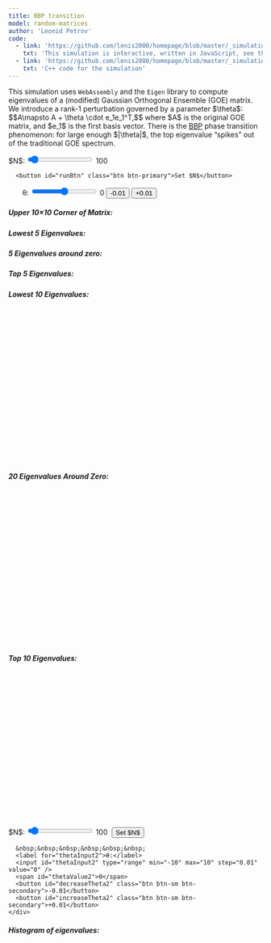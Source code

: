 ```yaml
---
title: BBP transition
model: random-matrices
author: 'Leonid Petrov'
code:
  - link: 'https://github.com/lenis2000/homepage/blob/master/_simulations/random-matrices/2025-01-28-BBP-transition.md'
    txt: 'This simulation is interactive, written in JavaScript, see the source code of this page at the link'
  - link: 'https://github.com/lenis2000/homepage/blob/master/_simulations/random-matrices/2025-01-28-BBP-transition.cpp'
    txt: 'C++ code for the simulation'
---
```


<script src="{{site.url}}/js/d3.v7.min.js"></script>
<script src="{{site.url}}/js/2025-01-28-BBP-transition.js"></script>

<div class="row">
  <div class="col-12 mb-3">
    <p>
      This simulation uses <code>WebAssembly</code> and the <code>Eigen</code> library to compute eigenvalues
      of a (modified) Gaussian Orthogonal Ensemble (GOE) matrix. We introduce a rank-1 perturbation governed by
      a parameter $\theta$:
      $$A\mapsto A + \theta \cdot e_1e_1^T,$$ where $A$ is the original GOE matrix, and $e_1$ is the first basis vector.
      There is the <a href="https://arxiv.org/abs/math/0403022">BBP</a> phase transition phenomenon: for large enough $|\theta|$,
      the top eigenvalue “spikes” out of the traditional GOE spectrum.
    </p>
  </div>
</div>

<div class="row">
  <!-- Controls -->
  <div class="col-12 col-lg-8">
    <div class="controls mb-3">
      <label for="nInput">$N$:</label>
      <input id="nInput" type="range" min="2" max="2000" step="1" value="100" />
      <span id="nValue">100</span>&nbsp;

      <button id="runBtn" class="btn btn-primary">Set $N$</button>

&nbsp;&nbsp;&nbsp;&nbsp;&nbsp;&nbsp;
      <label for="thetaInput">θ:</label>
      <input id="thetaInput" type="range" min="-10" max="10" step="0.01" value="0" />
      <span id="thetaValue">0</span>
      <button id="decreaseTheta" class="btn btn-sm btn-secondary">-0.01</button>
      <button id="increaseTheta" class="btn btn-sm btn-secondary">+0.01</button>
    </div>
  </div>
</div>

<div class="row">
  <!-- Matrix corner display -->
  <div class="col-12 col-lg-8 mb-3">
    <h5>Upper 10×10 Corner of Matrix:</h5>
    <div id="matrixCorner" style="font-family: monospace; white-space: pre"></div>
  </div>
</div>

<!-- Three columns for top, zero, and lowest eigenvalues -->
<div class="row">

  <div id="lowestEigenvals" class="mb-3 col-12 col-lg-4">
      <h5>Lowest 5 Eigenvalues:</h5>
      <ol id="eigenvalList_lowest">
          <!-- Populated by JavaScript -->
      </ol>
  </div>
  <div id="zeroEigenvals" class="mb-3 col-12 col-lg-4">
      <h5>5 Eigenvalues around zero:</h5>
      <ol id="eigenvalList_zero">
          <!-- Populated by JavaScript -->
      </ol>
  </div>
  <div id="topEigenvals" class="mb-3 col-12 col-lg-4">
      <h5>Top 5 Eigenvalues:</h5>
      <ol id="eigenvalList">
          <!-- Populated by JavaScript -->
      </ol>
  </div>
</div>

<!-- Row with three point-process plots: top, zero, and lowest -->
<div class="row">
    <div class="col-12 col-lg-4">
      <h5 class="mt-4">Lowest 10 Eigenvalues:</h5>
      <svg id="lowest10EigenvalsPlot" width="100%" style="min-height: 300px;"></svg>
    </div>
  <div class="col-12 col-lg-4">
    <h5 class="mt-4">20 Eigenvalues Around Zero:</h5>
    <svg id="zero20EigenvalsPlot" width="100%" style="min-height: 300px;"></svg>
  </div>
  <div class="col-12 col-lg-4">
    <h5 class="mt-4">Top 10 Eigenvalues:</h5>
    <svg id="top10EigenvalsPlot" width="100%" style="min-height: 300px;"></svg>
  </div>
</div>

<div class="row align-items-center mb-3">
  <div class="col-12">
    <div class="controls">
      <label for="nInput2">$N$:</label>
      <input id="nInput2" type="range" min="2" max="2000" step="1" value="100" />
      <span id="nValue2">100</span>&nbsp;
      <button id="runBtn2" class="btn btn-primary">Set $N$</button>

      &nbsp;&nbsp;&nbsp;&nbsp;&nbsp;&nbsp;
      <label for="thetaInput2">θ:</label>
      <input id="thetaInput2" type="range" min="-10" max="10" step="0.01" value="0" />
      <span id="thetaValue2">0</span>
      <button id="decreaseTheta2" class="btn btn-sm btn-secondary">-0.01</button>
      <button id="increaseTheta2" class="btn btn-sm btn-secondary">+0.01</button>
    </div>
  </div>
</div>

<div class="row align-items-center">
  <!-- Histogram on the left -->
  <div class="col-12">
      <h5>Histogram of eigenvalues:</h5>
      <svg id="plot" width="100%" style="min-height: 400px;"></svg>
  </div>

</div>

<script>
    async function initWasm() {
        try {
            // Wait for the Module to be ready
            await new Promise((resolve) => {
                if (Module.ready) resolve();
                else Module.onRuntimeInitialized = resolve;
            });

            // Set initial slider values
            document.getElementById("nInput").value = 100;
            document.getElementById("nValue").textContent = 100;
            document.getElementById("thetaInput").value = 0;
            document.getElementById("thetaValue").textContent = 0;

            // Also sync second set
            document.getElementById("nInput2").value = 100;
            document.getElementById("nValue2").textContent = 100;
            document.getElementById("thetaInput2").value = 0;
            document.getElementById("thetaValue2").textContent = 0;

            runSimulation(); // auto-run once the WASM is ready

        } catch (error) {
            console.error('Failed to load WASM:', error);
            document.body.innerHTML += `<p style="color: red">Error loading WASM: ${error.message}</p>`;
        }
    }

    function displayMatrixCorner() {
        // Get the corner data from WASM
        const cornerPtr = Module._getMatrixCorner();
        const cornerSize = Module._getCornerSize();
        const cornerData = new Float64Array(Module.HEAPF64.buffer, cornerPtr, 100); // 10x10 array

        // Format the corner as a string
        let output = '';
        for (let i = 0; i < cornerSize; i++) {
            for (let j = 0; j < cornerSize; j++) {
                output += cornerData[i * 10 + j].toFixed(3).padStart(8) + ' ';
            }
            output += '\n';
        }

        // Display in the div
        document.getElementById('matrixCorner').textContent = output;
    }

    function runSimulation() {
        // We'll rely on the first set of sliders as the canonical source for N & theta
        const N = parseInt(document.getElementById("nInput").value, 10);
        const theta = parseFloat(document.getElementById("thetaInput").value);

        // Update the WASM side with current theta
        Module.ccall('setTheta', null, ['number'], [theta]);

        const eigenvals = getEigenvalues(N);

        drawHistogram(eigenvals);
        displayTopEigenvalues(eigenvals);
        displayEigenvaluesAroundZero(eigenvals);
        displayLowestEigenvalues(eigenvals);

        // Update matrix corner display
        displayMatrixCorner();

        // Draw top 10 as a point process with tooltips
        const top10 = getTop10Eigenvals(eigenvals);
        drawEigenvaluePointProcess(top10, "#top10EigenvalsPlot", "Top 10 Eigenvalues");

        // Draw 20 around zero as a point process
        const zero20 = getZero20Eigenvals(eigenvals);
        drawEigenvaluePointProcess(zero20, "#zero20EigenvalsPlot", "20 Around Zero");

        // Draw lowest 10 as a point process
        const lowest10 = getLowest10Eigenvals(eigenvals);
        drawEigenvaluePointProcess(lowest10, "#lowest10EigenvalsPlot", "Lowest 10 Eigenvalues");
    }

    function getEigenvalues(N) {
        if (!Module || !Module._computeEigenvalues) return [];
        try {
            const ptr = Module._computeEigenvalues(N);
            return Array.from(new Float64Array(Module.HEAPF64.buffer, ptr, N));
        } catch (error) {
            console.error('Error computing eigenvalues:', error);
            return [];
        }
    }

    // Create a histogram of the eigenvalues
    function drawHistogram(eigenvals) {
        const svg = d3.select("#plot");
        svg.selectAll("*").remove();

        const margin = { top: 20, right: 30, bottom: 30, left: 40 };
        const width = svg.node().getBoundingClientRect().width;
        const height = svg.node().getBoundingClientRect().height;

        const xScale = d3.scaleLinear()
            .domain([-4, 4])
            .range([margin.left, width - margin.right]);

        const N = eigenvals.length;
        const numBins = N < 100 ? 20 : 80;
        const bins = d3.bin()
            .domain(xScale.domain())
            .thresholds(numBins)(eigenvals);

        const binWidth = (bins[0].x1 - bins[0].x0);
        const totalArea = N * binWidth;
        const normalizedBins = bins.map(bin => ({
            ...bin,
            normalizedLength: bin.length / totalArea
        }));

        const yScale = d3.scaleLinear()
            .domain([0, d3.max(normalizedBins, d => d.normalizedLength)])
            .range([height - margin.bottom, margin.top]);

        // Axes
        svg.append("g")
            .attr("transform", `translate(0,${height - margin.bottom})`)
            .call(d3.axisBottom(xScale));
        svg.append("g")
            .attr("transform", `translate(${margin.left},0)`)
            .call(d3.axisLeft(yScale));

        // Bars
        svg.selectAll(".bar")
            .data(normalizedBins)
            .join("rect")
            .attr("class", "bar")
            .attr("x", d => xScale(d.x0))
            .attr("width", d => xScale(d.x1) - xScale(d.x0))
            .attr("y", d => yScale(d.normalizedLength))
            .attr("height", d => yScale(0) - yScale(d.normalizedLength))
            .attr("fill", "#00204E");

        // Semicircle overlay (approx Wigner semicircle for GOE)
        const semicircleData = Array.from({ length: 200 }, (_, i) => {
            const x = -2 + (i / 199) * 4;
            const y = Math.abs(x) <= 2 ? Math.sqrt(4 - x ** 2) / (2 * Math.PI) : 0;
            return { x, y };
        });

        const line = d3.line()
            .x(d => xScale(d.x))
            .y(d => yScale(d.y))
            .curve(d3.curveBasis);

        svg.append("path")
            .datum(semicircleData)
            .attr("fill", "none")
            .attr("stroke", "#F56C26")
            .attr("stroke-width", 1.5)
            .attr("d", line);
    }

    function displayTopEigenvalues(eigenvals) {
        const topList = eigenvals.slice().sort((a, b) => b - a).slice(0, 5);
        const listElement = document.getElementById("eigenvalList");
        listElement.innerHTML = "";
        topList.forEach(val => {
            const li = document.createElement("li");
            li.textContent = val.toFixed(4);
            listElement.appendChild(li);
        });
    }

    function displayEigenvaluesAroundZero(eigenvals) {
        const sortedEigenvals = eigenvals.slice().sort((a, b) => a - b);
        const zeroIndex = sortedEigenvals.findIndex(x => x >= 0);

        const startIndex = Math.max(0, zeroIndex - 2);
        const endIndex   = Math.min(sortedEigenvals.length, zeroIndex + 3);
        const values = sortedEigenvals.slice(startIndex, endIndex);

        const listElement = document.getElementById("eigenvalList_zero");
        listElement.innerHTML = "";
        values.forEach(val => {
            const li = document.createElement("li");
            li.textContent = val.toFixed(4);
            listElement.appendChild(li);
        });
    }

    function displayLowestEigenvalues(eigenvals) {
        const sortedEigenvals = eigenvals.slice().sort((a, b) => a - b);
        const lowestList = sortedEigenvals.slice(0, 5);
        const listElement = document.getElementById("eigenvalList_lowest");
        listElement.innerHTML = "";
        lowestList.forEach(val => {
            const li = document.createElement("li");
            li.textContent = val.toFixed(4);
            listElement.appendChild(li);
        });
    }

    // Extract 10 largest eigenvalues
    function getTop10Eigenvals(eigenvals) {
        return eigenvals.slice().sort((a, b) => b - a).slice(0, 10);
    }

    // Extract 20 eigenvalues around zero
    function getZero20Eigenvals(eigenvals) {
        const sorted = eigenvals.slice().sort((a, b) => a - b);
        const zeroIndex = sorted.findIndex(x => x >= 0);
        const startIndex = Math.max(0, zeroIndex - 10);
        const endIndex   = Math.min(sorted.length, zeroIndex + 10);
        return sorted.slice(startIndex, endIndex);
    }

    // Extract 10 lowest eigenvalues
    function getLowest10Eigenvals(eigenvals) {
        return eigenvals.slice().sort((a, b) => a - b).slice(0, 10);
    }

    // Draw a point process scatterplot + tooltips
    function drawEigenvaluePointProcess(eigenvalsSubset, containerId, title) {
        const svg = d3.select(containerId);
        svg.selectAll("*").remove();

        const margin = { top: 20, right: 30, bottom: 30, left: 50 };
        const width = svg.node().getBoundingClientRect().width;
        const height = svg.node().getBoundingClientRect().height;

        const xScale = d3.scaleBand()
            .domain(eigenvalsSubset.map((_, i) => i.toString()))
            .range([margin.left, width - margin.right])
            .padding(0.2);

        const minVal = d3.min(eigenvalsSubset);
        const maxVal = d3.max(eigenvalsSubset);
        const yScale = d3.scaleLinear()
            .domain([minVal, maxVal])
            .nice()
            .range([height - margin.bottom, margin.top]);

        // Axes
        const xAxis = d3.axisBottom(xScale).tickFormat(i => +i + 1);
        svg.append("g")
            .attr("transform", `translate(0,${height - margin.bottom})`)
            .call(xAxis);
        svg.append("g")
            .attr("transform", `translate(${margin.left},0)`)
            .call(d3.axisLeft(yScale));

        // Title
        svg.append("text")
            .attr("x", width / 2)
            .attr("y", margin.top - 5)
            .attr("text-anchor", "middle")
            .style("font-size", "14px")
            .text(title);

        // Tooltip
        const tooltip = d3.select("body")
          .append("div")
          .style("position", "absolute")
          .style("padding", "6px")
          .style("background", "white")
          .style("border", "1px solid #ccc")
          .style("border-radius", "4px")
          .style("pointer-events", "none")
          .style("display", "none");

        // Points
        svg.selectAll("circle")
            .data(eigenvalsSubset)
            .join("circle")
            .attr("cx", (_, i) => xScale(i.toString()) + xScale.bandwidth() / 2)
            .attr("cy", d => yScale(d))
            .attr("r", 5)
            .attr("fill", "#8B0000")
            .on("mouseover", function (event, d) {
                d3.select(this).attr("fill", "orange");
                tooltip.style("display", "block")
                       .html(`Eigenvalue: ${d.toFixed(4)}`);
            })
            .on("mousemove", function (event) {
                tooltip.style("top", (event.pageY + 10) + "px")
                       .style("left", (event.pageX + 10) + "px");
            })
            .on("mouseleave", function () {
                d3.select(this).attr("fill", "#8B0000");
                tooltip.style("display", "none");
            });

        // Optional horizontal line at y=0
        if (minVal < 0 && maxVal > 0) {
            svg.append("line")
                .attr("x1", margin.left)
                .attr("x2", width - margin.right)
                .attr("y1", yScale(0))
                .attr("y2", yScale(0))
                .attr("stroke", "#333")
                .attr("stroke-width", 1)
                .attr("stroke-dasharray", "3,3");
        }
    }

    // -----------------------------------------------------------
    // N Sliders & Buttons
    // -----------------------------------------------------------

    // 1) "Set N" button #1: force resample
    document.getElementById("runBtn").addEventListener("click", () => {
        Module.ccall('setForceResample', null, ['number'], [1]);
        runSimulation();
    });

    // 2) "Set N" button #2: also force resample
    document.getElementById("runBtn2").addEventListener("click", () => {
        Module.ccall('setForceResample', null, ['number'], [1]);
        runSimulation();
    });

    // 3) Slider #1 for N => update its displayed label & sync #2
    document.getElementById("nInput").addEventListener("input", (e) => {
        const value = e.target.value;
        document.getElementById("nValue").textContent = value;

        // Now sync second slider & label
        document.getElementById("nInput2").value = value;
        document.getElementById("nValue2").textContent = value;
    });

    // 4) Slider #2 for N => update its displayed label & sync #1
    document.getElementById("nInput2").addEventListener("input", (e) => {
        const value = e.target.value;
        document.getElementById("nValue2").textContent = value;

        // Now sync first slider & label
        document.getElementById("nInput").value = value;
        document.getElementById("nValue").textContent = value;
    });

    // -----------------------------------------------------------
    // Theta Sliders & ±0.01 Buttons
    // -----------------------------------------------------------

    // 1) First Theta slider => sync second
    document.getElementById("thetaInput").addEventListener("input", (e) => {
        const value = e.target.value;
        document.getElementById("thetaValue").textContent = value;

        // Sync second slider & label
        document.getElementById("thetaInput2").value = value;
        document.getElementById("thetaValue2").textContent = value;

        runSimulation();
    });

    // 2) Second Theta slider => sync first
    document.getElementById("thetaInput2").addEventListener("input", (e) => {
        const value = e.target.value;
        document.getElementById("thetaValue2").textContent = value;

        // Sync first slider & label
        document.getElementById("thetaInput").value = value;
        document.getElementById("thetaValue").textContent = value;

        runSimulation();
    });

    // 3) First Theta +0.01 button
    document.getElementById("increaseTheta").addEventListener("click", () => {
        const thetaInput = document.getElementById("thetaInput");
        let currentTheta = parseFloat(thetaInput.value);
        const newTheta = Math.min(10, currentTheta + 0.01);

        // Update #1 slider + label
        thetaInput.value = newTheta;
        document.getElementById("thetaValue").textContent = newTheta.toFixed(2);

        // Sync #2 slider + label
        document.getElementById("thetaInput2").value = newTheta;
        document.getElementById("thetaValue2").textContent = newTheta.toFixed(2);

        runSimulation();
    });

    // 4) First Theta -0.01 button
    document.getElementById("decreaseTheta").addEventListener("click", () => {
        const thetaInput = document.getElementById("thetaInput");
        let currentTheta = parseFloat(thetaInput.value);
        const newTheta = Math.max(-10, currentTheta - 0.01);

        // Update #1 slider + label
        thetaInput.value = newTheta;
        document.getElementById("thetaValue").textContent = newTheta.toFixed(2);

        // Sync #2 slider + label
        document.getElementById("thetaInput2").value = newTheta;
        document.getElementById("thetaValue2").textContent = newTheta.toFixed(2);

        runSimulation();
    });

    // 5) Second Theta +0.01 button
    document.getElementById("increaseTheta2").addEventListener("click", () => {
        const thetaInput = document.getElementById("thetaInput2");
        let currentTheta = parseFloat(thetaInput.value);
        const newTheta = Math.min(10, currentTheta + 0.01);

        // Update #2 slider + label
        thetaInput.value = newTheta;
        document.getElementById("thetaValue2").textContent = newTheta.toFixed(2);

        // Sync #1 slider + label
        document.getElementById("thetaInput").value = newTheta;
        document.getElementById("thetaValue").textContent = newTheta.toFixed(2);

        runSimulation();
    });

    // 6) Second Theta -0.01 button
    document.getElementById("decreaseTheta2").addEventListener("click", () => {
        const thetaInput = document.getElementById("thetaInput2");
        let currentTheta = parseFloat(thetaInput.value);
        const newTheta = Math.max(-10, currentTheta - 0.01);

        // Update #2 slider + label
        thetaInput.value = newTheta;
        document.getElementById("thetaValue2").textContent = newTheta.toFixed(2);

        // Sync #1 slider + label
        document.getElementById("thetaInput").value = newTheta;
        document.getElementById("thetaValue").textContent = newTheta.toFixed(2);

        runSimulation();
    });

    // Initialize WASM after DOM loads
    document.addEventListener('DOMContentLoaded', () => {
        // Values are already initialized above
    });

    // Start everything
    initWasm();
</script>
